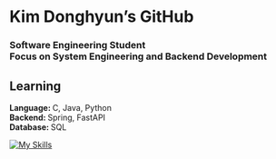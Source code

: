 <h1 align="left">Kim Donghyun’s GitHub</h1>

<h3 align="left">Software Engineering Student<br/> Focus on System Engineering and Backend Development</h3>

<h2 align="left">Learning</h2>

<p align="left">
  <strong>Language: </strong>C, Java, Python<br/>
  <strong>Backend: </strong>Spring, FastAPI<br/>
  <strong>Database: </strong>SQL<br/>
</p>

<a href="https://skillicons.dev"><img src="https://skillicons.dev/icons?i=c,java,python,spring,fastapi&theme=dark&perline=15" alt="My Skills" /></a>
